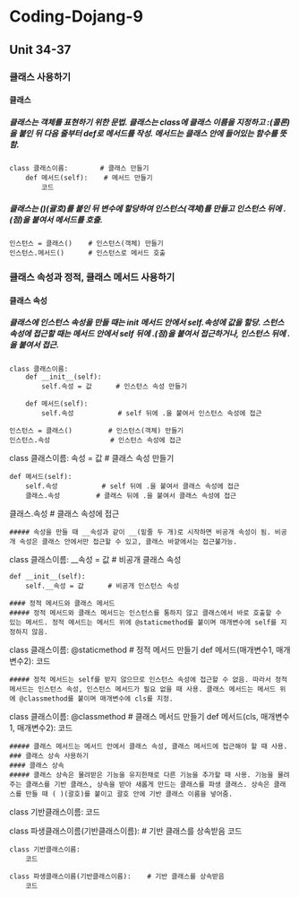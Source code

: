 # Coding-Dojang-9
## Unit 34-37
### 클래스 사용하기
#### 클래스
##### 클래스는 객체를 표현하기 위한 문법. 클래스는 class에 클래스 이름을 지정하고 :(콜론)을 붙인 뒤 다음 줄부터 def로 메서드를 작성. 메서드는 클래스 안에 들어있는 함수를 뜻함.
```
class 클래스이름:        # 클래스 만들기
    def 메서드(self):    # 메서드 만들기
        코드
```
##### 클래스는 ()(괄호)를 붙인 뒤 변수에 할당하여 인스턴스(객체)를 만들고 인스턴스 뒤에 .(점)을 붙여서 메서드를 호출.
```
인스턴스 = 클래스()    # 인스턴스(객체) 만들기
인스턴스.메서드()      # 인스턴스로 메서드 호출
```
### 클래스 속성과 정적, 클래스 메서드 사용하기
#### 클래스 속성
##### 클래스에 인스턴스 속성을 만들 때는 __init__ 메서드 안에서 self.속성에 값을 할당. 스턴스 속성에 접근할 때는 메서드 안에서 self 뒤에 .(점)을 붙여서 접근하거나, 인스턴스 뒤에 .을 붙여서 접근.
```
class 클래스이름:
    def __init__(self):
        self.속성 = 값      # 인스턴스 속성 만들기
 
    def 메서드(self):
        self.속성           # self 뒤에 .을 붙여서 인스턴스 속성에 접근
 
인스턴스 = 클래스()         # 인스턴스(객체) 만들기
인스턴스.속성               # 인스턴스 속성에 접근
```
class 클래스이름:
    속성 = 값    # 클래스 속성 만들기
 
    def 메서드(self):
        self.속성           # self 뒤에 .을 붙여서 클래스 속성에 접근
        클래스.속성         # 클래스 뒤에 .을 붙여서 클래스 속성에 접근
 
클래스.속성    # 클래스 속성에 접근
```
##### 속성을 만들 때 __속성과 같이 __(밑줄 두 개)로 시작하면 비공개 속성이 됨. 비공개 속성은 클래스 안에서만 접근할 수 있고, 클래스 바깥에서는 접근불가능.
```
class 클래스이름:
    __속성 = 값    # 비공개 클래스 속성
 
    def __init__(self):
        self.__속성 = 값      # 비공개 인스턴스 속성
```
#### 정적 메서드와 클래스 메서드
##### 정적 메서드와 클래스 메서드는 인스턴스를 통하지 않고 클래스에서 바로 호출할 수 있는 메서드. 정적 메서드는 메서드 위에 @staticmethod를 붙이며 매개변수에 self를 지정하지 않음.
```
class 클래스이름:
    @staticmethod    # 정적 메서드 만들기
    def 메서드(매개변수1, 매개변수2):
        코드
```
##### 정적 메서드는 self를 받지 않으므로 인스턴스 속성에 접근할 수 없음. 따라서 정적 메서드는 인스턴스 속성, 인스턴스 메서드가 필요 없을 때 사용. 클래스 메서드는 메서드 위에 @classmethod를 붙이며 매개변수에 cls를 지정.
```
class 클래스이름:
    @classmethod    # 클래스 메서드 만들기
    def 메서드(cls, 매개변수1, 매개변수2):
        코드
```
##### 클래스 메서드는 메서드 안에서 클래스 속성, 클래스 메서드에 접근해야 할 때 사용.
### 클래스 상속 사용하기
#### 클래스 상속
##### 클래스 상속은 물려받은 기능을 유지한채로 다른 기능을 추가할 때 사용. 기능을 물려주는 클래스를 기반 클래스, 상속을 받아 새롭게 만드는 클래스를 파생 클래스. 상속은 클래스를 만들 때 ( )(괄호)를 붙이고 괄호 안에 기반 클래스 이름을 넣어줌.
```
class 기반클래스이름:
    코드
 
class 파생클래스이름(기반클래스이름):    # 기반 클래스를 상속받음
    코드
```
class 기반클래스이름:
    코드
 
class 파생클래스이름(기반클래스이름):    # 기반 클래스를 상속받음
    코드
```

